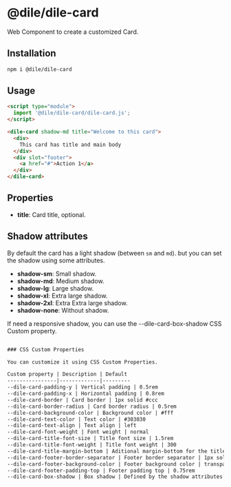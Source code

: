 # @dile/dile-card

Web Component to create a customized Card.

## Installation
```bash
npm i @dile/dile-card
```

## Usage
```html
<script type="module">
  import '@dile/dile-card/dile-card.js';
</script>

<dile-card shadow-md title="Welcome to this card">
  <div>
    This card has title and main body
  </div>
  <div slot="footer">
    <a href="#">Action 1</a>
  </div>
</dile-card>
```

## Properties

- **title**: Card title, optional.

## Shadow attributes

By default the card has a light shadow (between `sm` and `md`). but you can set the shadow using some attributes.

- **shadow-sm**: Small shadow.
- **shadow-md**: Medium shadow.
- **shadow-lg**: Large shadow.
- **shadow-xl**: Extra large shadow.
- **shadow-2xl**: Extra Extra large shadow.
- **shadow-none**: Without shadow.

If need a responsive shadow, you can use the --dile-card-box-shadow CSS Custom property.

```html

### CSS Custom Properties

You can customize it using CSS Custom Properties.

Custom property | Description | Default
----------------|-------------|---------
--dile-card-padding-y | Vertical padding | 0.5rem
--dile-card-padding-x | Horizontal padding | 0.8rem
--dile-card-border | Card border | 1px solid #ccc
--dile-card-border-radius | Card border radius | 0.5rem
--dile-card-background-color | Background color | #fff
--dile-card-text-color | Text color | #303030
--dile-card-text-align | Text align | left
--dile-card-font-weight | Font weight | normal
--dile-card-title-font-size | Title font size | 1.5rem
--dile-card-title-font-weight | Title font weight | 300
--dile-card-title-margin-bottom | Aditional margin-bottom for the title | 0
--dile-card-footer-border-separator | Footer border separator | 1px solid #ccc
--dile-card-footer-background-color | Footer background color | transparent
--dile-card-footer-padding-top | Footer padding top | 0.75rem
--dile-card-box-shadow | Box shadow | Defined by the shadow attributes
